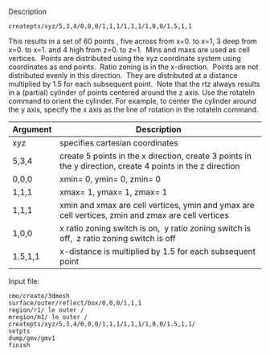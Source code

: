 Description

    createpts/xyz/5,3,4/0,0,0/1,1,1/1,1,1/1,0,0/1.5,1,1

This results in a set of 60 points , five across from x=0. to x=1, 3
deep from x=0. to x=1. and 4 high from z=0. to z=1.  Mins and maxs
are used as cell vertices.  Points are distributed using the xyz
coordinate system using coordinates as end points.  Ratio zoning is
in the x-direction.  Points are not distributed evenly in this
direction.  They are distributed at a distance multiplied by 1.5 for
each subsequent point.  Note that the rtz always results in a
(partial) cylinder of points centered around the z axis. Use the
rotateln command to orient the cylinder. For example, to center the
cylinder around the y axis, specify the x axis as the line of
rotation in the rotateln command.


Argument | Description
--------- | ------------------------------------------------------------------------------------------------------------
xyz |    specifies cartesian coordinates
5,3,4 |  create 5 points in the x direction, create 3 points in the y direction, create 4 points in the z direction
0,0,0 |   xmin= 0, ymin= 0, zmin= 0
1,1,1 |   xmax= 1, ymax= 1, zmax= 1
1,1,1 |   xmin and xmax are cell vertices, ymin and ymax are cell vertices, zmin and zmax are cell vertices
1,0,0 |   x ratio zoning switch is on,  y ratio zoning switch is off,  z ratio zoning switch is off
1.5,1,1 | x-distance is multiplied by 1.5 for each subsequent point

Input file:

    cmo/create/3dmesh
    surface/outer/reflect/box/0,0,0/1,1,1
    region/r1/ le outer /
    mregion/m1/ le outer /
    createpts/xyz/5,3,4/0,0,0/1,1,1/1,1,1/1,0,0/1.5,1,1/
    setpts
    dump/gmv/gmv1
    finish


